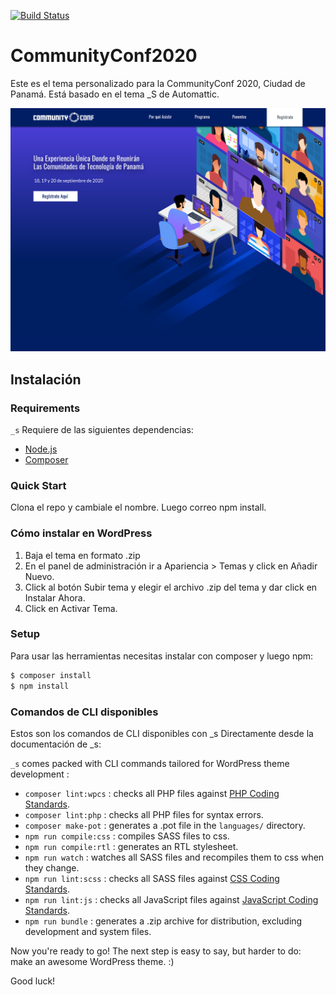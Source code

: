 [![Build Status](https://travis-ci.org/Automattic/_s.svg?branch=master)](https://travis-ci.org/Automattic/_s)

CommunityConf2020
===

Este es el tema personalizado para la CommunityConf 2020, Ciudad de Panamá.
Está basado en el tema _S de Automattic.

![Screenshot de CommunityConf2020](./screenshot.png)

Instalación
---------------

### Requirements

`_s` Requiere de las siguientes dependencias:

- [Node.js](https://nodejs.org/)
- [Composer](https://getcomposer.org/)

### Quick Start

Clona el repo y cambiale el nombre. Luego correo npm install.

### Cómo instalar en WordPress

1. Baja el tema en formato .zip
1. En el panel de administración ir a Apariencia > Temas y click en Añadir Nuevo.
1. Click al botón Subir tema y elegir el archivo .zip del tema y dar click en Instalar Ahora.
1. Click en Activar Tema.

### Setup

Para usar las herramientas necesitas instalar con composer y luego npm:

```sh
$ composer install
$ npm install
```

### Comandos de CLI disponibles

Estos son los comandos de CLI disponibles con _s
Directamente desde la documentación de _s:

`_s` comes packed with CLI commands tailored for WordPress theme development :

- `composer lint:wpcs` : checks all PHP files against [PHP Coding Standards](https://developer.wordpress.org/coding-standards/wordpress-coding-standards/php/).
- `composer lint:php` : checks all PHP files for syntax errors.
- `composer make-pot` : generates a .pot file in the `languages/` directory.
- `npm run compile:css` : compiles SASS files to css.
- `npm run compile:rtl` : generates an RTL stylesheet.
- `npm run watch` : watches all SASS files and recompiles them to css when they change.
- `npm run lint:scss` : checks all SASS files against [CSS Coding Standards](https://developer.wordpress.org/coding-standards/wordpress-coding-standards/css/).
- `npm run lint:js` : checks all JavaScript files against [JavaScript Coding Standards](https://developer.wordpress.org/coding-standards/wordpress-coding-standards/javascript/).
- `npm run bundle` : generates a .zip archive for distribution, excluding development and system files.

Now you're ready to go! The next step is easy to say, but harder to do: make an awesome WordPress theme. :)

Good luck!
